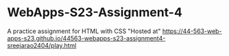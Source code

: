 # WebApps-S23-Assignment-4
A practice assignment for HTML with CSS
"Hosted at" https://44-563-web-apps-s23.github.io/44563-webapps-s23-assignment4-sreejarao2404/play.html
